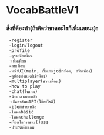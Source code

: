 # VocabBattleV1
### สิ่งที่ต้องทำ(ถ้าคิดว่าขาดอะไรก็เพื่มเลยนะ):
   ```+
    -register
    -login/logout
    -profile
    -ดูรายชื่อเพื่อน
    -เพิ่มเพื่อน
    -ลบเพื่อน
    -หน้าUI(main, เรื่มเกมjoinห้อง, สร้างห้อง)
    -ดูห้องทั้งหมด(้เข้าห้อง)
    -multiplayer(ชวนเพื่อน)
    -how to play
    -chat(ในเกม)
    -นับเวลาถอยหลัง
    -เช็คคำศัพท์API(ใช้อะไรดี)
    -itemช่วยเหลือ
    -โหมดbasic
    -โหมดchallenge
    -เงื่อนไขการชนะ()sss
    -ประวัติท้ายเกม

